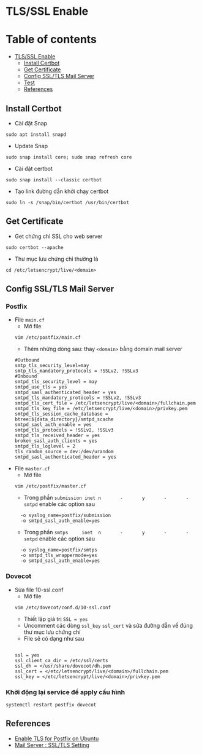 # TLS/SSL Enable 
# Table of contents
- [TLS/SSL Enable](#tlsssl-enable)
  - [Install Certbot](#install-certbot)
  - [Get Certificate](#get-certificate)
  - [Config SSL/TLS Mail Server](#config-ssltls-mail-server)
  - [Test](#test)
  - [References](#references)

## Install Certbot 
- Cài đặt Snap
```
sudo apt install snapd

```
- Update Snap 
```
sudo snap install core; sudo snap refresh core
```
- Cài đặt certbot
```
sudo snap install --classic certbot
```
- Tạo link đường dẫn khởi chạy certbot 
```
sudo ln -s /snap/bin/certbot /usr/bin/certbot
```

## Get Certificate
- Get chứng chỉ SSL cho web server 
```
sudo certbot --apache
```
- Thư mục lưu chứng chỉ thường là 
```
cd /etc/letsencrypt/live/<domain>
```
## Config SSL/TLS Mail Server
### Postfix
- File `main.cf`
    + Mở file 
    ```
    vim /etc/postfix/main.cf
    ```
    + Thêm những dòng sau: thay `<domain>` bằng domain mail server
    ```
    #Outbound
    smtp_tls_security_level=may
    smtp_tls_mandatory_protocols = !SSLv2, !SSLv3
    #Inbound 
    smtpd_tls_security_level = may
    smtpd_use_tls = yes
    smtpd_sasl_authenticated_header = yes
    smtpd_tls_mandatory_protocols = !SSLv2, !SSLv3
    smtpd_tls_cert_file = /etc/letsencrypt/live/<domain>/fullchain.pem
    smtpd_tls_key_file = /etc/letsencrypt/live/<domain>/privkey.pem
    smtpd_tls_session_cache_database = btree:${data_directory}/smtpd_scache
    smtpd_sasl_auth_enable = yes
    smtpd_tls_protocols = !SSLv2, !SSLv3
    smtpd_tls_received_header = yes
    broken_sasl_auth_clients = yes
    smtpd_tls_loglevel = 2
    tls_random_source = dev:/dev/urandom
    smtpd_sasl_authenticated_header = yes

    ```
- File `master.cf`
    + Mở file 
    ```
    vim /etc/postfix/master.cf
    ```
    + Trong phần `submission inet n       -       y       -       -       smtpd` enable các option sau 
    ```
      -o syslog_name=postfix/submission
      -o smtpd_sasl_auth_enable=yes
    ```
    + Trong phần `smtps     inet  n       -       y       -       -       smtpd` enable các option sau
    ```
      -o syslog_name=postfix/smtps
      -o smtpd_tls_wrappermode=yes
      -o smtpd_sasl_auth_enable=yes
    ```
### Dovecot 
- Sửa file 10-ssl.conf
    + Mở file 
    ```
    vim /etc/dovecot/conf.d/10-ssl.conf
    ```
    + Thiết lập giá trị `SSL = yes` 
    + Uncomment các dòng `ssl_key` `ssl_cert` và sửa đường dẫn về đúng thư mục lưu chứng chỉ 
    + File sẽ có dạng như sau 
    ```

    ssl = yes
    ssl_client_ca_dir = /etc/ssl/certs
    ssl_dh = </usr/share/dovecot/dh.pem
    ssl_cert = </etc/letsencrypt/live/<domain>/fullchain.pem
    ssl_key = </etc/letsencrypt/live/<domain>/privkey.pem

    ````
### Khởi động lại service để apply cấu hình 
```
systemctl restart postfix dovecot
```
## References

* [Enable TLS for Postfix on Ubuntu](https://blog.matrixpost.net/enable-tls-for-postfix-on-ubuntu/)
* [Mail Server : SSL/TLS Setting](https://www.server-world.info/en/note?os=Ubuntu_20.04&p=mail&f=5)
